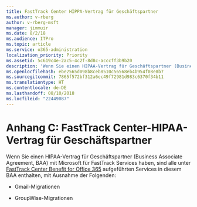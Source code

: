 ```yaml
---
title: FastTrack Center HIPPA-Vertrag für Geschäftspartner
ms.author: v-rberg
author: v-rberg-msft
manager: jimmuir
ms.date: 8/2/18
ms.audience: ITPro
ms.topic: article
ms.service: o365-administration
localization_priority: Priority
ms.assetid: 5c619c4e-2ac5-4c2f-8d8c-acccff3b9b20
description: 'Wenn Sie einen HIPAA-Vertrag für Geschäftspartner (Business Associate Agreement, BAA) mit Microsoft für FastTrack Services haben, sind alle unter FastTrack Center Benefit for Office 365 aufgeführten Services in diesem BAA enthalten, mit Ausnahme der Folgenden:'
ms.openlocfilehash: ebe2565d098b8ceb8510c56568eb4b954f08e8b7
ms.sourcegitcommit: 7865f572bf312a6ec49f72981d983c6370f34b11
ms.translationtype: HT
ms.contentlocale: de-DE
ms.lasthandoff: 08/10/2018
ms.locfileid: "22449087"
---
```

# <a name="appendix-c---fasttrack-center-hipaa-business-associate-agreement"></a>Anhang C: FastTrack Center-HIPAA-Vertrag für Geschäftspartner

Wenn Sie einen HIPAA-Vertrag für Geschäftspartner (Business Associate Agreement, BAA) mit Microsoft für FastTrack Services haben, sind alle unter [FastTrack Center Benefit for Office 365](fasttrack-benefit-for-office-365.md) aufgeführten Services in diesem BAA enthalten, mit Ausnahme der Folgenden: 
  
- Gmail-Migrationen
    
- GroupWise-Migrationen
    

